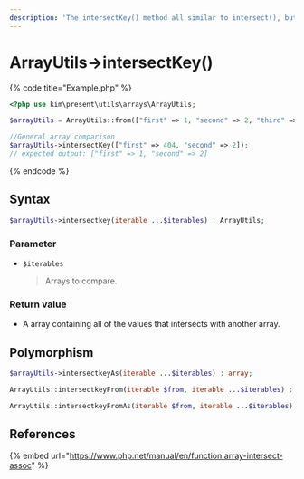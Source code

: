 ```yaml
---
description: 'The intersectKey() method all similar to intersect(), but this applies to keys'
---
```


# ArrayUtils-&gt;intersectKey\(\)

{% code title="Example.php" %}
```php
<?php use kim\present\utils\arrays\ArrayUtils;

$arrayUtils = ArrayUtils::from(["first" => 1, "second" => 2, "third" => 3]);

//General array comparison
$arrayUtils->intersectKey(["first" => 404, "second" => 2]);
// expected output: ["first" => 1, "second" => 2]
```
{% endcode %}

## Syntax

```php
$arrayUtils->intersectkey(iterable ...$iterables) : ArrayUtils;
```

### Parameter

* `$iterables`

  > Arrays to compare.

### Return value

* A array containing all of the values that intersects with another array.

## Polymorphism

```php
$arrayUtils->intersectkeyAs(iterable ...$iterables) : array;
```

```php
ArrayUtils::intersectkeyFrom(iterable $from, iterable ...$iterables) : ArrayUtils;
```

```php
ArrayUtils::intersectkeyFromAs(iterable $from, iterable ...$iterables) : array;
```

## References

{% embed url="https://www.php.net/manual/en/function.array-intersect-assoc" %}



